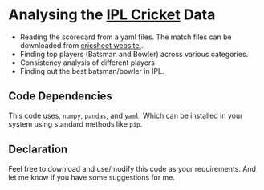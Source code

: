# Analysing the [IPL Cricket](https://www.iplt20.com/) Data

- Reading the scorecard from a yaml files. The match files can be downloaded from [cricsheet website.](https://cricsheet.org/downloads/).
- Finding top players (Batsman and Bowler) across various categories.
- Consistency analysis of different players
- Finding out the best batsman/bowler in IPL.

## Code Dependencies
This code uses, `numpy`, `pandas`, and `yaml`. Which can be installed in your system using standard methods like `pip`.

## Declaration
Feel free to download and use/modify this code as your requirements. And let me know if you have some suggestions for me.


